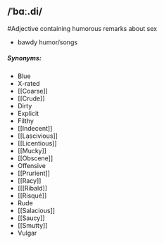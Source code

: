 ## /ˈbɑː.di/ 
#Adjective 
containing humorous remarks about sex

- bawdy humor/songs

##### Synonyms:
- Blue
- X-rated
- [[Coarse]]
- [[Crude]]
- Dirty
- Explicit
- Filthy
- [[Indecent]]
- [[Lascivious]]
- [[Licentious]]
- [[Mucky]]
- [[Obscene]]
- Offensive
- [[Prurient]]
- [[Racy]]
- [[[Ribald]]
- [[Risqué]]
- Rude
- [[Salacious]]
- [[Saucy]]
- [[Smutty]]
- Vulgar